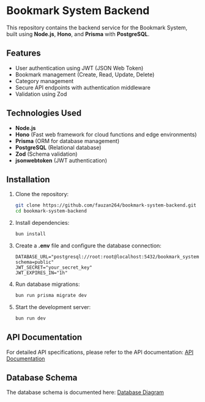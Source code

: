 # Bookmark System Backend

This repository contains the backend service for the Bookmark System, built using **Node.js**, **Hono**, and **Prisma** with **PostgreSQL**.

## Features
- User authentication using JWT (JSON Web Token)
- Bookmark management (Create, Read, Update, Delete)
- Category management
- Secure API endpoints with authentication middleware
- Validation using Zod

## Technologies Used
- **Node.js**
- **Hono** (Fast web framework for cloud functions and edge environments)
- **Prisma** (ORM for database management)
- **PostgreSQL** (Relational database)
- **Zod** (Schema validation)
- **jsonwebtoken** (JWT authentication)

## Installation

1. Clone the repository:
   ```sh
   git clone https://github.com/fauzan264/bookmark-system-backend.git
   cd bookmark-system-backend
   ```

2. Install dependencies:
   ```sh
   bun install
   ```

3. Create a **.env** file and configure the database connection:
   ```env
   DATABASE_URL="postgresql://root:root@localhost:5432/bookmark_system?schema=public"
   JWT_SECRET="your_secret_key"
   JWT_EXPIRES_IN="1h"
   ```

4. Run database migrations:
   ```sh
   bun run prisma migrate dev
   ```

5. Start the development server:
   ```sh
   bun run dev
   ```

## API Documentation

For detailed API specifications, please refer to the API documentation:
[API Documentation](https://github.com/fauzan264/bookmark-system-backend/docs/api-spec)

## Database Schema

The database schema is documented here:
[Database Diagram](https://github.com/fauzan264/bookmark-system-backend/docs)